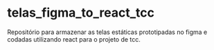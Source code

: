 # telas_figma_to_react_tcc
Repositório para armazenar as telas estáticas prototipadas no figma e codadas utilizando react para o projeto de tcc.
